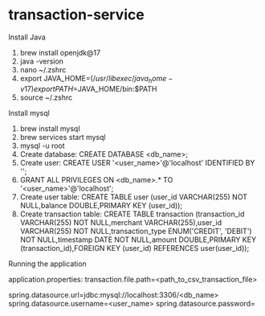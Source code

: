 # transaction-service

Install Java

1. brew install openjdk@17
2. java -version
3. nano ~/.zshrc
4. export JAVA_HOME=$(/usr/libexec/java_home -v 17)
export PATH=$JAVA_HOME/bin:$PATH
5. source ~/.zshrc

Install mysql

1. brew install mysql
2. brew services start mysql
3. mysql -u root
4. Create database: CREATE DATABASE <db_name>;
5. Create user: CREATE USER '<user_name>'@'localhost' IDENTIFIED BY '<password>';
6. GRANT ALL PRIVILEGES ON <db_name>.* TO '<user_name>'@'localhost';
7. Create user table: CREATE TABLE user (user_id VARCHAR(255) NOT NULL,balance DOUBLE,PRIMARY KEY (user_id));
8. Create transaction table: CREATE TABLE transaction (transaction_id VARCHAR(255) NOT NULL,merchant VARCHAR(255),user_id VARCHAR(255) NOT NULL,transaction_type ENUM('CREDIT', 'DEBIT') NOT NULL,timestamp DATE NOT NULL,amount DOUBLE,PRIMARY KEY (transaction_id),FOREIGN KEY (user_id) REFERENCES user(user_id));

Running the application

application.properties:
transaction.file.path=<path_to_csv_transaction_file>

spring.datasource.url=jdbc:mysql://localhost:3306/<db_name>
spring.datasource.username=<user_name>
spring.datasource.password=<password>
